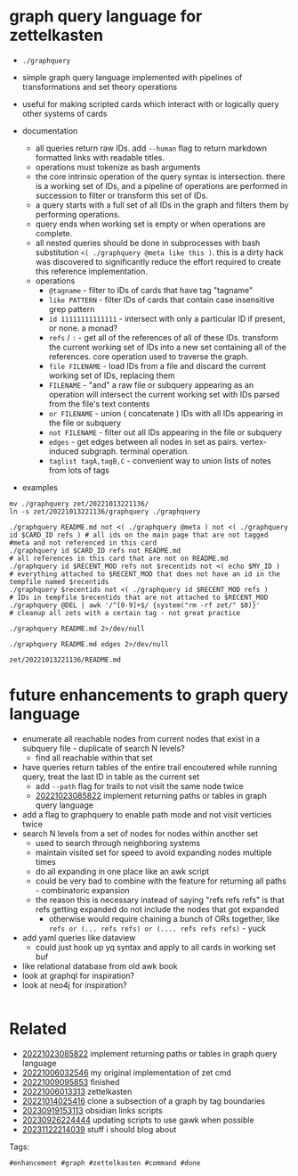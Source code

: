 # graph query language for zettelkasten

- `./graphquery`
- simple graph query language implemented with pipelines of transformations and set theory operations
- useful for making scripted cards which interact with or logically query other systems of cards

- documentation
  - all queries return raw IDs. add `--human` flag to return markdown formatted links with readable titles.
  - operations must tokenize as bash arguments
  - the core intrinsic operation of the query syntax is intersection. there is a working set of IDs, and a pipeline of operations are performed in succession to filter or transform this set of IDs.
  - a query starts with a full set of all IDs in the graph and filters them by performing operations.
  - query ends when working set is empty or when operations are complete.
  - all nested queries should be done in subprocesses with bash substitution `<( ./graphquery @meta like this )`. this is a dirty hack was discovered to significantly reduce the effort required to create this reference implementation.
  - operations
    - `@tagname`             - filter to IDs of cards that have tag "tagname"
    - `like PATTERN`         - filter IDs of cards that contain case insensitive grep pattern
    - `id 11111111111111`    - intersect with only a particular ID if present, or none. a monad?
    - `refs` / `:`           - get all of the references of all of these IDs. transform the current working set of IDs into a new set containing all of the references. core operation used to traverse the graph.
    - `file FILENAME`        - load IDs from a file and discard the current working set of IDs, replacing them
    - `FILENAME`             - "and" a raw file or subquery appearing as an operation will intersect the current working set with IDs parsed from the file's text contents
    - `or FILENAME`          - union ( concatenate ) IDs with all IDs appearing in the file or subquery
    - `not FILENAME`         - filter out all IDs appearing in the file or subquery
    - `edges`                - get edges between all nodes in set as pairs. vertex-induced subgraph. terminal operation.
    - `taglist tagA,tagB,C`  - convenient way to union lists of notes from lots of tags

- examples
```
mv ./graphquery zet/20221013221136/
ln -s zet/20221013221136/graphquery ./graphquery

./graphquery README.md not <( ./graphquery @meta ) not <( ./graphquery id $CARD_ID refs ) # all ids on the main page that are not tagged #meta and not referenced in this card
./graphquery id $CARD_ID refs not README.md                             # all references in this card that are not on README.md
./graphquery id $RECENT_MOD refs not $recentids not <( echo $MY_ID )    # everything attached to $RECENT_MOD that does not have an id in the tempfile named $recentids
./graphquery $recentids not <( ./graphquery id $RECENT_MOD refs )       # IDs in tempfile $recentids that are not attached to $RECENT_MOD
./graphquery @DEL | awk '/^[0-9]+$/ {system("rm -rf zet/" $0)}'         # cleanup all zets with a certain tag - not great practice

./graphquery README.md 2>/dev/null

./graphquery README.md edges 2>/dev/null

```

` zet/20221013221136/README.md `

# future enhancements to graph query language

- enumerate all reachable nodes from current nodes that exist in a subquery file - duplicate of search N levels?
  - find all reachable within that set
- have queries return tables of the entire trail encoutered while running query, treat the last ID in table as the current set
  - add `--path` flag for trails to not visit the same node twice
  - [20221023085822](/zet/20221023085822/README.md) implement returning paths or tables in graph query language
- add a flag to graphquery to enable path mode and not visit verticies twice
- search N levels from a set of nodes for nodes within another set
  - used to search through neighboring systems
  - maintain visited set for speed to avoid expanding nodes multiple times
  - do all expanding in one place like an awk script
  - could be very bad to combine with the feature for returning all paths - combinatoric expansion
  - the reason this is necessary instead of saying "refs refs refs" is that refs getting expanded do not include the nodes that got expanded
    - otherwise would require chaining a bunch of ORs together, like `refs or (... refs refs) or (.... refs refs refs)` - yuck
- add yaml queries like dataview
  - could just hook up yq syntax and apply to all cards in working set buf
- like relational database from old awk book
- look at graphql for inspiration?
- look at neo4j for inspiration?

```
```


# Related

- [20221023085822](/zet/20221023085822/README.md) implement returning paths or tables in graph query language
- [20221006032546](/zet/20221006032546/README.md) my original implementation of zet cmd
- [20221009095853](/zet/20221009095853/README.md) finished
- [20221006013313](/zet/20221006013313/README.md) zettelkasten
- [20221014025416](/zet/20221014025416/README.md) clone a subsection of a graph by tag boundaries
- [20230919153113](/zet/20230919153113/README.md) obsidian links scripts
- [20230926224444](/zet/20230926224444/README.md) updating scripts to use gawk when possible
- [20231122214039](/zet/20231122214039/README.md) stuff i should blog about

Tags:

    #enhancement #graph #zettelkasten #command #done

